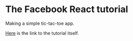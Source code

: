 # The Facebook React tutorial

Making a simple tic-tac-toe app.

[Here](https://facebook.github.io/react/tutorial/tutorial.html) is the link to the tutorial itself.
